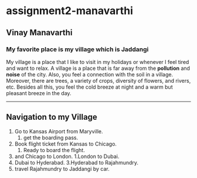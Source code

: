 # assignment2-manavarthi

## Vinay Manavarthi
### My favorite place is my village which is Jaddangi <br>

My village is a place that I like to visit in my holidays or whenever I feel tired and want to relax. A village is a place that is far away from the __pollution__ and __noise__ of the city. Also, you feel a connection with the soil in a village. Moreover, there are trees, a variety of crops, diversity of flowers, and rivers, etc. Besides all this, you feel the cold breeze at night and a warm but pleasant breeze in the day.

---

## Navigation to my Village

1. Go to Kansas Airport from Maryville.
    1. get the boarding pass.
2. Book flight ticket from  Kansas to Chicago.
    1. Ready to board the flight.
3. and Chicago to London.
  1.London to Dubai.
  2. Dubai to Hyderabad.
  3.Hyderabad to Rajahmundry.
4. travel Rajahmundry to Jaddangi by car.